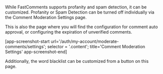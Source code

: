 While FastComments supports profanity and spam detection, it can be customized. Profanity or Spam Detection can be
turned off individually via the Comment Moderation Settings page.

This is also the page where you will find the configuration for comment auto approval, or configuring the expiration
of unverified comments.

[app-screenshot-start url='/auth/my-account/moderate-comments/settings'; selector = '.content'; title='Comment Moderation Settings' app-screenshot-end]

Additionally, the word blacklist can be customized from a button on this page.
